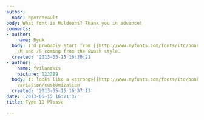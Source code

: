 ```yaml
---
author:
  name: hpercevault
body: What font is Muldoons? Thank you in advance!
comments:
- author:
    name: Ryuk
  body: I'd probably start from [[http://www.myfonts.com/fonts/itc/bookman|Bookman]],
    /M and /S coming from the Swash style.
  created: '2013-05-15 16:30:21'
- author:
    name: fvilanakis
    picture: 123289
  body: It looks like a <strong>[[http://www.myfonts.com/fonts/itc/bookman/|Bookman]]</strong>
    variation/customization
  created: '2013-05-15 16:37:13'
date: '2013-05-15 16:21:32'
title: Type ID Please

---
```

